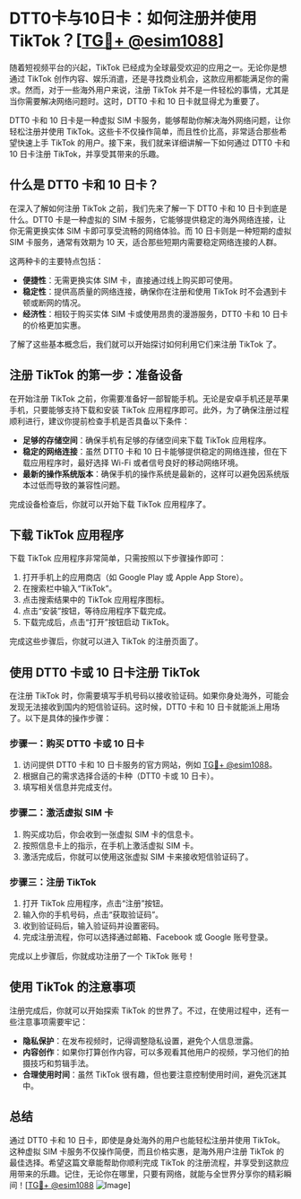 # DTT0卡与10日卡：如何注册并使用TikTok？[[TG💪+ @esim1088](https://t.me/s/esim1088)]

随着短视频平台的兴起，TikTok 已经成为全球最受欢迎的应用之一。无论你是想通过 TikTok 创作内容、娱乐消遣，还是寻找商业机会，这款应用都能满足你的需求。然而，对于一些海外用户来说，注册 TikTok 并不是一件轻松的事情，尤其是当你需要解决网络问题时。这时，DTT0 卡和 10 日卡就显得尤为重要了。

DTT0 卡和 10 日卡是一种虚拟 SIM 卡服务，能够帮助你解决海外网络问题，让你轻松注册并使用 TikTok。这些卡不仅操作简单，而且性价比高，非常适合那些希望快速上手 TikTok 的用户。接下来，我们就来详细讲解一下如何通过 DTT0 卡和 10 日卡注册 TikTok，并享受其带来的乐趣。

## 什么是 DTT0 卡和 10 日卡？

在深入了解如何注册 TikTok 之前，我们先来了解一下 DTT0 卡和 10 日卡到底是什么。DTT0 卡是一种虚拟的 SIM 卡服务，它能够提供稳定的海外网络连接，让你无需更换实体 SIM 卡即可享受流畅的网络体验。而 10 日卡则是一种短期的虚拟 SIM 卡服务，通常有效期为 10 天，适合那些短期内需要稳定网络连接的人群。

这两种卡的主要特点包括：

- **便捷性**：无需更换实体 SIM 卡，直接通过线上购买即可使用。
- **稳定性**：提供高质量的网络连接，确保你在注册和使用 TikTok 时不会遇到卡顿或断网的情况。
- **经济性**：相较于购买实体 SIM 卡或使用昂贵的漫游服务，DTT0 卡和 10 日卡的价格更加实惠。

了解了这些基本概念后，我们就可以开始探讨如何利用它们来注册 TikTok 了。

## 注册 TikTok 的第一步：准备设备

在开始注册 TikTok 之前，你需要准备好一部智能手机。无论是安卓手机还是苹果手机，只要能够支持下载和安装 TikTok 应用程序即可。此外，为了确保注册过程顺利进行，建议你提前检查手机是否具备以下条件：

- **足够的存储空间**：确保手机有足够的存储空间来下载 TikTok 应用程序。
- **稳定的网络连接**：虽然 DTT0 卡和 10 日卡能够提供稳定的网络连接，但在下载应用程序时，最好选择 Wi-Fi 或者信号良好的移动网络环境。
- **最新的操作系统版本**：确保手机的操作系统是最新的，这样可以避免因系统版本过低而导致的兼容性问题。

完成设备检查后，你就可以开始下载 TikTok 应用程序了。

## 下载 TikTok 应用程序

下载 TikTok 应用程序非常简单，只需按照以下步骤操作即可：

1. 打开手机上的应用商店（如 Google Play 或 Apple App Store）。
2. 在搜索栏中输入“TikTok”。
3. 点击搜索结果中的 TikTok 应用程序图标。
4. 点击“安装”按钮，等待应用程序下载完成。
5. 下载完成后，点击“打开”按钮启动 TikTok。

完成这些步骤后，你就可以进入 TikTok 的注册页面了。

## 使用 DTT0 卡或 10 日卡注册 TikTok

在注册 TikTok 时，你需要填写手机号码以接收验证码。如果你身处海外，可能会发现无法接收到国内的短信验证码。这时候，DTT0 卡和 10 日卡就能派上用场了。以下是具体的操作步骤：

### 步骤一：购买 DTT0 卡或 10 日卡

1. 访问提供 DTT0 卡和 10 日卡服务的官方网站，例如 [TG💪+ @esim1088](https://t.me/s/esim1088)。
2. 根据自己的需求选择合适的卡种（DTT0 卡或 10 日卡）。
3. 填写相关信息并完成支付。

### 步骤二：激活虚拟 SIM 卡

1. 购买成功后，你会收到一张虚拟 SIM 卡的信息卡。
2. 按照信息卡上的指示，在手机上激活虚拟 SIM 卡。
3. 激活完成后，你就可以使用这张虚拟 SIM 卡来接收短信验证码了。

### 步骤三：注册 TikTok

1. 打开 TikTok 应用程序，点击“注册”按钮。
2. 输入你的手机号码，点击“获取验证码”。
3. 收到验证码后，输入验证码并设置密码。
4. 完成注册流程，你可以选择通过邮箱、Facebook 或 Google 账号登录。

完成以上步骤后，你就成功注册了一个 TikTok 账号！

## 使用 TikTok 的注意事项

注册完成后，你就可以开始探索 TikTok 的世界了。不过，在使用过程中，还有一些注意事项需要牢记：

- **隐私保护**：在发布视频时，记得调整隐私设置，避免个人信息泄露。
- **内容创作**：如果你打算创作内容，可以多观看其他用户的视频，学习他们的拍摄技巧和剪辑手法。
- **合理使用时间**：虽然 TikTok 很有趣，但也要注意控制使用时间，避免沉迷其中。

## 总结

通过 DTT0 卡和 10 日卡，即使是身处海外的用户也能轻松注册并使用 TikTok。这种虚拟 SIM 卡服务不仅操作简便，而且价格实惠，是海外用户注册 TikTok 的最佳选择。希望这篇文章能帮助你顺利完成 TikTok 的注册流程，并享受到这款应用带来的乐趣。记住，无论你在哪里，只要有网络，就能与全世界分享你的精彩瞬间！[[TG💪+ @esim1088](https://t.me/s/esim1088) ![Image](https://i.postimg.cc/4NQfJmqS/Snipaste-2025-05-13-00-14-12.png)]